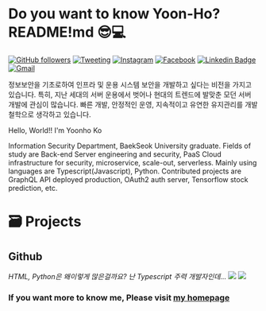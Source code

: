 # Do you want to know Yoon-Ho? README!md 😎💻

[![GitHub followers](https://img.shields.io/github/followers/yoonhoGo.svg?style=social&label=Follow&maxAge=2592000)](https://github.com/yoonhoGo?tab=followers)
[![Tweeting](https://img.shields.io/twitter/follow/yoonho_go?style=social)](https://twitter.com/yoonho_go)
[![Instagram](https://img.shields.io/badge/instagram-ynh_g-default?logo=instagram&style=social)](https://instagram.com/ynh_g)
[![Facebook](https://img.shields.io/badge/facebook-goyoonho-default?logo=facebook&style=social)](https://facebook.com/goyoonho)
[![Linkedin Badge](https://img.shields.io/badge/LinkedIn-고윤호-default?style=social&logo=Linkedin&link=https://www.linkedin.com/in/%EC%9C%A4%ED%98%B8-%EA%B3%A0-006099161/)](https://www.linkedin.com/in/%EC%9C%A4%ED%98%B8-%EA%B3%A0-006099161/)
[![Gmail](https://img.shields.io/badge/gmail-lylisha@gmail.com-default?style=social&logo=gmail&link=mailto:lylisha@gmail.com)](mailto:lylisha@gmail.com)

정보보안을 기초로하여 인프라 및 운용 시스템 보안을 개발하고 싶다는 비전을 가지고 있습니다. 특히, 지난 세대의 서버 운용에서 벗어나 현대의 트렌드에 발맞춘 모던 서버 개발에 관심이 많습니다. 빠른 개발, 안정적인 운영, 지속적이고 유연한 유지관리를 개발 철학으로 생각하고 있습니다.

Hello, World!! I'm Yoonho Ko

Information Security Department, BaekSeok University graduate. Fields of study are Back-end Server engineering and security, PaaS Cloud infrastructure for security, microservice, scale-out, serverless. Mainly using languages are Typescript(Javascript), Python. Contributed projects are GraphQL API deployed production, OAuth2 auth server, Tensorflow stock prediction, etc.

# 🗃 Projects

## Github
_HTML, Python은 왜이렇게 많은걸까요? 난 Typescript 주력 개발자인데..._
<img src="https://github-readme-stats.vercel.app/api?username=yoonhoGo&show_icons=true&count_private=true&theme=gruvbox" />
<img src="https://github-readme-stats.anuraghazra1.vercel.app/api/top-langs/?username=yoonhoGo&layout=compact&theme=gruvbox" />

### If you want more to know me, Please visit [my homepage](https://yoonhoGo.github.io)
